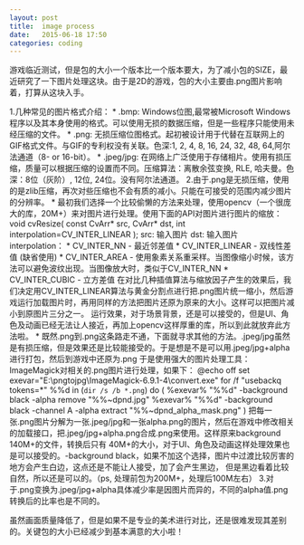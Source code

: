 ```yaml
---
layout: post
title:  image process
date:   2015-06-18 17:50
categories: coding
---
```


游戏临近测试，但是包的大小一个版本比一个版本要大，为了减小包的SIZE，最近研究了一下图片处理这块。由于是2D的游戏，包的大小主要由.png图片影响着，打算从这块入手。

1.几种常见的图片格式介绍：
	* .bmp: Windows位图,最常被Microsoft Windows 程序以及其本身使用的格式。可以使用无损的数据压缩，但是一些程序只能使用未经压缩的文件。
	* .png: 无损压缩位图格式。起初被设计用于代替在互联网上的GIF格式文件。与GIF的专利权没有关联。色深:1, 2, 4, 8, 16, 24, 32, 48, 64,阿尔法通道（8- or 16-bit）。
	* .jpeg/jpg: 在网络上广泛使用于存储相片。使用有损压缩，质量可以根据压缩的设置而不同。压缩算法：离散余弦变换, RLE, 哈夫曼。色深：8位（灰阶）, 12位, 24位。没有阿尔法通道。
2.由于.png是无损压缩，使用的是zlib压缩，再次对些压缩也不会有质的减小。只能在可接受的范围内减少图片的分辨率。
	* 最初我们选择一个比较偷懒的方法来处理，使用opencv（一个很庞大的库，20M+）来对图片进行处理。使用下面的API对图片进行图片的缩放：
		void cvResize( const CvArr* src, CvArr* dst, int interpolation=CV_INTER_LINEAR );
	src: 输入图片
	dst: 输入图片
	interpolation：
		* CV_INTER_NN - 最近邻差值
		* CV_INTER_LINEAR - 双线性差值 (缺省使用)
		* CV_INTER_AREA - 使用象素关系重采样。当图像缩小时候，该方法可以避免波纹出现。当图像放大时，类似于CV_INTER_NN
		* CV_INTER_CUBIC - 立方差值
	在对比几种插值算法与缩放因子产生的效果后，我们决定用CV_INTER_LINEAR算法与黄金分割点进行把.png图片统一缩小，然后游戏运行加载图片时，再用同样的方法把图片还原为原来的大小。这样可以把图片减小到原图片三分之一。
	运行效果，对于场景背景，还是可以接受的，但是UI、角色及动画已经无法让人接近，再加上opencv这样厚重的库，所以到此就放弃此方法啦。
	* 既然.png到.png这条路走不通，下面就寻求其他的方法。.jpeg/jpg虽然是有损压缩，但是效果还是比较能接受的。于是想是不是可以用.jpeg/jpg+alpha进行打包，然后到游戏中还原为.png
	于是使用强大的图片处理工具：ImageMagick对相关的.png图片进行处理，如果下：
		@echo off
		set exevar="E:\pngtojpg\ImageMagick-6.9.1-4\convert.exe"
		for /f "usebackq tokens=*" %%d in (`dir /s /b *.png`) do (
			%exevar% "%%d" -background black -alpha remove "%%~dpnd.jpg"
			%exevar% "%%d" -background black -channel A -alpha extract "%%~dpnd_alpha_mask.png"
		)
	把每一张.png图片分解为一张.jpeg/jpg和一张alpha.png的图片，然后在游戏中修改相关的加载接口，把.jpeg/jpg+alpha.png合成.png来使用。这样原来background 140M+的文件，转换后只有
	40M+的大小，对于UI、角色及动画这样处理效果也是可以接受的。-background black，如果不加这个选择，图片中过渡比较厉害的地方会产生白边，这点还是不能让人接受，加了会产生黑边，
	但是黑边看着比较自然，所以还是可以的。（ps, 处理前包为200M+，处理后100M左右）
3.对于.png变换为.jpeg/jpg+alpha具体减少率是因图片而异的，不同的alpha值.png转换后的比率也是不同的。

虽然画面质量降低了，但是如果不是专业的美术进行对比，还是很难发现其差别的。关键包的大小已经减少到基本满意的大小啦！